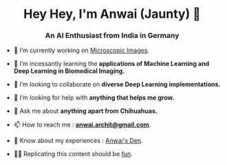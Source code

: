 <h1 align="center">Hey Hey, I'm Anwai (Jaunty) 👋</h1>
<h3 align="center">An AI Enthusiast from India in Germany</h3>

<!--- <p align="left"> <img src="https://komarev.com/ghpvc/?username=anwai98&label=Profile%20views&color=0e75b6&style=flat" alt="anwai98" /> </p>

<p align="left"> <a href="https://twitter.com/anwaiarchit" target="blank"><img src="https://img.shields.io/twitter/follow/anwaiarchit?logo=twitter&style=for-the-badge" alt="anwaiarchit" /></a> </p> --->

- 🔭 I’m currently working on [Microscopic Images](https://user.informatik.uni-goettingen.de/~pape41/).

- 🌱 I’m incessantly learning the **applications of Machine Learning and Deep Learning in Biomedical Imaging.**

- 👯 I’m looking to collaborate on **diverse Deep Learning implementations.**

- 🤝 I’m looking for help with **anything that helps me grow.**

- 💬 Ask me about **anything apart from Chihuahuas.**

- 📫 How to reach me : **anwai.archit@gmail.com**.

- 📄 Know about my experiences : [Anwai's Den](https://anwai98.github.io/).

- :scientist: Replicating this content should be [fun](https://rahuldkjain.github.io/gh-profile-readme-generator/).
